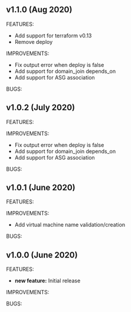 ## v1.1.0 (Aug 2020)

FEATURES: 

* Add support for terraform v0.13
* Remove deploy
  
IMPROVEMENTS:

* Fix output error when deploy is false
* Add support for domain_join depends_on
* Add support for ASG association

BUGS:

## v1.0.2 (July 2020)

FEATURES: 

IMPROVEMENTS:

* Fix output error when deploy is false
* Add support for domain_join depends_on
* Add support for ASG association

BUGS:

## v1.0.1 (June 2020)

FEATURES: 

IMPROVEMENTS:

* Add virtual machine name validation/creation

BUGS:

## v1.0.0 (June 2020)

FEATURES: 
* **new feature:**  Initial release

IMPROVEMENTS:

BUGS:
